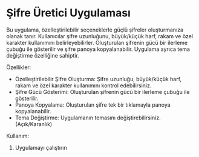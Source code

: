 # Şifre Üretici Uygulaması

Bu uygulama, özelleştirilebilir seçeneklerle güçlü şifreler oluşturmanıza olanak tanır.  Kullanıcılar şifre uzunluğunu, büyük/küçük harf, rakam ve özel karakter kullanımını belirleyebilirler.  Oluşturulan şifrenin gücü bir ilerleme çubuğu ile gösterilir ve şifre panoya kopyalanabilir.  Uygulama ayrıca tema değiştirme özelliğine sahiptir.

Özellikler:

* Özelleştirilebilir Şifre Oluşturma: Şifre uzunluğu, büyük/küçük harf, rakam ve özel karakter kullanımını kontrol edebilirsiniz.
* Şifre Gücü Gösterimi: Oluşturulan şifrenin gücü bir ilerleme çubuğu ile gösterilir.
* Panoya Kopyalama: Oluşturulan şifre tek bir tıklamayla panoya kopyalanabilir.
* Tema Değiştirme: Uygulamanın temasını değiştirebilirsiniz. (Açık/Karanlık)


Kullanım:

1. Uygulamayı çalıştırın
